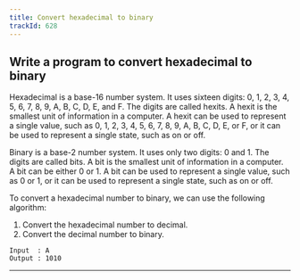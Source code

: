 ```yaml
---
title: Convert hexadecimal to binary
trackId: 628
---
```


## Write a program to convert hexadecimal to binary

Hexadecimal is a base-16 number system. It uses sixteen digits: 0, 1, 2, 3, 4, 5, 6, 7, 8, 9, A, B, C, D, E, and F. The digits are called hexits. A hexit is the smallest unit of information in a computer. A hexit can be used to represent a single value, such as 0, 1, 2, 3, 4, 5, 6, 7, 8, 9, A, B, C, D, E, or F, or it can be used to represent a single state, such as on or off.

Binary is a base-2 number system. It uses only two digits: 0 and 1. The digits are called bits. A bit is the smallest unit of information in a computer. A bit can be either 0 or 1. A bit can be used to represent a single value, such as 0 or 1, or it can be used to represent a single state, such as on or off.

To convert a hexadecimal number to binary, we can use the following algorithm:

1. Convert the hexadecimal number to decimal.
2. Convert the decimal number to binary.

```
Input  : A
Output : 1010
```

---
